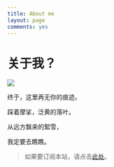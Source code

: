 ```yaml
---
title: About me
layout: page
comments: yes
---
```


# 关于我？

![](http://i1154.photobucket.com/albums/p531/luolinjia/blog%20images/snow_zps8811b81c.png)

终于，这里再无你的痕迹。

踩着摩挲，泛黄的落叶。

从远方飘来的絮雪，

我定要去瞧瞧。


> 如果要订阅本站，请点击[此处](http://indeex.org/cn/atom.xml)。
